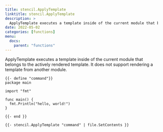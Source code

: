 ```yaml
---
title: stencil.ApplyTemplate
linktitle: stencil.ApplyTemplate
description: >
  ApplyTemplate executes a template inside of the current module that belongs to the actively rendered template. It does not support rendering a template from another module.
date: 2022-05-02
categories: [functions]
menu:
  docs:
    parent: "functions"
---
```


ApplyTemplate executes a template inside of the current module that belongs to the actively rendered template\. It does not support rendering a template from another module\.

```go-text-template
{{- define "command"}}
package main

import "fmt"

func main() {
  fmt.Println("hello, world!")
}

{{- end }}

{{- stencil.ApplyTemplate "command" | file.SetContents }}
```
